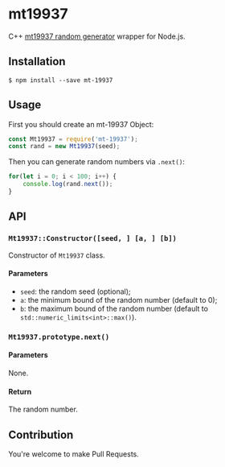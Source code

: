# mt19937

C++ [mt19937 random generator](http://en.cppreference.com/w/cpp/numeric/random/mersenne_twister_engine) wrapper for Node.js.

## Installation

```console
$ npm install --save mt-19937
```

## Usage

First you should create an mt-19937 Object:

```javascript
const Mt19937 = require('mt-19937');
const rand = new Mt19937(seed);
```

Then you can generate random numbers via `.next()`:

```javascript
for(let i = 0; i < 100; i++) {
    console.log(rand.next());
}
```

## API

### `Mt19937::Constructor([seed, ] [a, ] [b])`

Constructor of `Mt19937` class.

#### Parameters

+ `seed`: the random seed (optional);
+ `a`: the minimum bound of the random number (default to 0);
+ `b`: the maximum bound of the random number (default to `std::numeric_limits<int>::max()`).

### `Mt19937.prototype.next()`

#### Parameters

None.

#### Return

The random number.

## Contribution

You're welcome to make Pull Requests.
